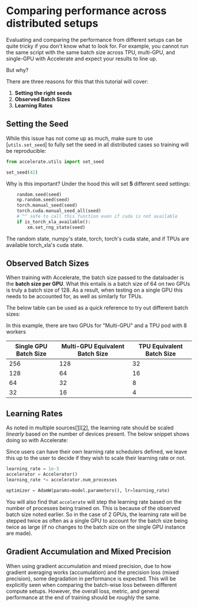 <!--Copyright 2022 The HuggingFace Team. All rights reserved.

Licensed under the Apache License, Version 2.0 (the "License"); you may not use this file except in compliance with
the License. You may obtain a copy of the License at

http://www.apache.org/licenses/LICENSE-2.0

Unless required by applicable law or agreed to in writing, software distributed under the License is distributed on
an "AS IS" BASIS, WITHOUT WARRANTIES OR CONDITIONS OF ANY KIND, either express or implied. See the License for the
specific language governing permissions and limitations under the License.

⚠️ Note that this file is in Markdown but contain specific syntax for our doc-builder (similar to MDX) that may not be
rendered properly in your Markdown viewer.
-->

# Comparing performance across distributed setups

Evaluating and comparing the performance from different setups can be quite tricky if you don't know what to look for.
For example, you cannot run the same script with the same batch size across TPU, multi-GPU, and single-GPU with Accelerate 
and expect your results to line up. 

But why?

There are three reasons for this that this tutorial will cover: 

1. **Setting the right seeds**
2. **Observed Batch Sizes**
3. **Learning Rates**

## Setting the Seed 

While this issue has not come up as much, make sure to use [`utils.set_seed`] to fully set the seed in all distributed cases so training will be reproducible:

```python
from accelerate.utils import set_seed

set_seed(42)
```

Why is this important? Under the hood this will set **5** different seed settings:

```python
    random.seed(seed)
    np.random.seed(seed)
    torch.manual_seed(seed)
    torch.cuda.manual_seed_all(seed)
    # ^^ safe to call this function even if cuda is not available
    if is_torch_xla_available():
        xm.set_rng_state(seed)
```

The random state, numpy's state, torch, torch's cuda state, and if TPUs are available torch_xla's cuda state.

## Observed Batch Sizes 

When training with Accelerate, the batch size passed to the dataloader is the **batch size per GPU**. What this entails is 
a batch size of 64 on two GPUs is truly a batch size of 128. As a result, when testing on a single GPU this needs to be accounted for,
as well as similarly for TPUs. 

The below table can be used as a quick reference to try out different batch sizes:

<Tip>

In this example, there are two GPUs for "Multi-GPU" and a TPU pod with 8 workers

</Tip>

| Single GPU Batch Size | Multi-GPU Equivalent Batch Size | TPU Equivalent Batch Size |
|-----------------------|---------------------------------|---------------------------|
| 256                   | 128                             | 32                        |
| 128                   | 64                              | 16                        |
| 64                    | 32                              | 8                         |
| 32                    | 16                              | 4                         |

## Learning Rates 

As noted in multiple sources[[1](https://aws.amazon.com/blogs/machine-learning/scalable-multi-node-deep-learning-training-using-gpus-in-the-aws-cloud/)][[2](https://docs.nvidia.com/clara/clara-train-sdk/pt/model.html#classification-models-multi-gpu-training)], the learning rate should be scaled *linearly* based on the number of devices present. The below 
snippet shows doing so with Accelerate:

<Tip>

Since users can have their own learning rate schedulers defined, we leave this up to the user to decide if they wish to scale their 
learning rate or not.
 
</Tip>

```python
learning_rate = 1e-3
accelerator = Accelerator()
learning_rate *= accelerator.num_processes

optimizer = AdamW(params=model.parameters(), lr=learning_rate)
```

You will also find that `accelerate` will step the learning rate based on the number of processes being trained on. This is because 
of the observed batch size noted earlier. So in the case of 2 GPUs, the learning rate will be stepped twice as often as a single GPU
to account for the batch size being twice as large (if no changes to the batch size on the single GPU instance are made).

## Gradient Accumulation and Mixed Precision

When using gradient accumulation and mixed precision, due to how gradient averaging works (accumulation) and the precision loss (mixed precision), 
some degradation in performance is expected. This will be explicitly seen when comparing the batch-wise loss between different compute 
setups. However, the overall loss, metric, and general performance at the end of training should be _roughly_ the same.
